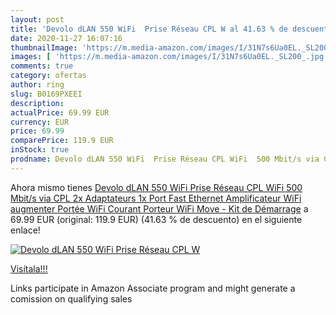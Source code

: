 ```yaml
---
layout: post
title: 'Devolo dLAN 550 WiFi  Prise Réseau CPL W al 41.63 % de descuento'
date: 2020-11-27 16:07:16
thumbnailImage: 'https://m.media-amazon.com/images/I/31N7s6Ua0EL._SL200_.jpg'
images: [ 'https://m.media-amazon.com/images/I/31N7s6Ua0EL._SL200_.jpg' ]
comments: true
category: ofertas
author: ring
slug: B0169PXEEI
description:
actualPrice: 69.99 EUR
currency: EUR
price: 69.99
comparePrice: 119.9 EUR
inStock: true
prodname: Devolo dLAN 550 WiFi  Prise Réseau CPL WiFi  500 Mbit/s via CPL  2x Adaptateurs  1x Port Fast Ethernet  Amplificateur WiFi  augmenter Portée WiFi  Courant Porteur  WiFi Move  - Kit de Démarrage
---
```


Ahora mismo tienes [Devolo dLAN 550 WiFi  Prise Réseau CPL WiFi  500 Mbit/s via CPL  2x Adaptateurs  1x Port Fast Ethernet  Amplificateur WiFi  augmenter Portée WiFi  Courant Porteur  WiFi Move  - Kit de Démarrage](https://www.amazon.fr/dp/B0169PXEEI/?tag=tolees0d-21) a 69.99 EUR (original: 119.9 EUR) (41.63 %  de descuento) en el siguiente enlace!

[![Devolo dLAN 550 WiFi  Prise Réseau CPL W](https://m.media-amazon.com/images/I/31N7s6Ua0EL._SL200_.jpg)](https://www.amazon.fr/dp/B0169PXEEI/?tag=tolees0d-21)

[Visítala!!!](https://www.amazon.fr/dp/B0169PXEEI/?tag=tolees0d-21)

Links participate in Amazon Associate program and might generate a comission on qualifying sales
